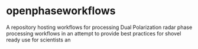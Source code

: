 # openphaseworkflows
A repository hosting workflows for processing Dual Polarization radar phase processing workflows in an attempt to provide best practices for shovel ready use for scientists an
